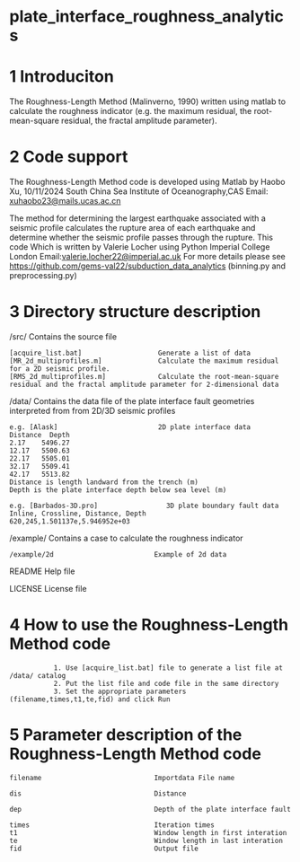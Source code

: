 # plate_interface_roughness_analytics
# 1 Introduciton
The Roughness-Length Method (Malinverno, 1990)  written using matlab to calculate 
the roughness indicator (e.g. the maximum residual, the root-mean-square residual,
the fractal amplitude parameter). 

# 2 Code support
The Roughness-Length Method code is developed using Matlab by Haobo Xu, 10/11/2024
South China Sea Institute of Oceanography,CAS
Email: xuhaobo23@mails.ucas.ac.cn

The method for determining the largest earthquake associated with a seismic profile calculates the rupture area of each earthquake and determine whether the seismic profile passes through the rupture. This code Which is written by Valerie Locher using Python
Imperial College London
Email:valerie.locher22@imperial.ac.uk
For more details please see https://github.com/gems-val22/subduction_data_analytics (binning.py and preprocessing.py)

# 3 Directory structure description

/src/  Contains the source file
    
    [acquire_list.bat]                   Generate a list of data
    [MR_2d_multiprofiles.m]              Calculate the maximum residual for a 2D seismic profile.
    [RMS_2d_multiprofiles.m]             Calculate the root-mean-square residual and the fractal amplitude parameter for 2-dimensional data
    

/data/  Contains the data file of the plate interface fault geometries interpreted from from 2D/3D seismic profiles

    e.g. [Alask]                         2D plate interface data       
    Distance  Depth
    2.17    5496.27 
    12.17   5500.63 
    22.17   5505.01 
    32.17   5509.41 
    42.17   5513.82 
    Distance is length landward from the trench (m)
    Depth is the plate interface depth below sea level (m)

    e.g. [Barbados-3D.pro]                 3D plate boundary fault data 
    Inline, Crossline, Distance, Depth
    620,245,1.501137e,5.946952e+03 

/example/                               Contains a case to calculate the roughness indicator
    
    /example/2d                         Example of 2d data
   
README                                  Help file

LICENSE                                 License file

#   4  How to use the Roughness-Length Method code
    
               1. Use [acquire_list.bat] file to generate a list file at /data/ catalog
               2. Put the list file and code file in the same directory
               3. Set the appropriate parameters  (filename,times,t1,te,fid) and click Run
    
   

#   5  Parameter description of the Roughness-Length Method code

    filename                            Importdata File name
   
    dis                                 Distance 

    dep                                 Depth of the plate interface fault

    times                               Iteration times
    t1                                  Window length in first interation
    te                                  Window length in last interation
    fid                                 Output file
